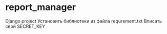 # report_manager
Django project
Установить библиотеки из файла requrement.txt
Вписать свой SECRET_KEY
